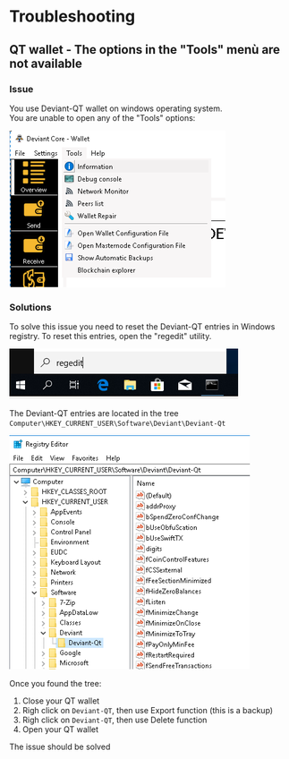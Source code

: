 # Troubleshooting
## QT wallet - The options in the "Tools" menù are not available
### Issue
You use Deviant-QT wallet on windows operating system. <br />
You are unable to open any of the "Tools" options:

![tools](/images/QT-tools.png)

### Solutions
To solve this issue you need to reset the Deviant-QT entries in Windows registry.
To reset this entries, open the "regedit" utility. <br />

![regedit](/images/QT-regedit.png)

The Deviant-QT entries are located in the tree `Computer\HKEY_CURRENT_USER\Software\Deviant\Deviant-Qt`<br />

![deviant-qt tree](/images/regedit-deviant-tree.png)

Once you found the tree: <br />
1. Close your QT wallet
2. Righ click on `Deviant-QT`, then use Export function (this is a backup)
3. Righ click on `Deviant-QT`, then use Delete function
4. Open your QT wallet

The issue should be solved
